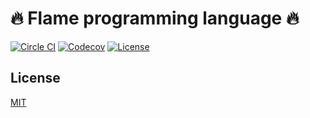 # 🔥 Flame programming language 🔥

[![Circle CI](https://img.shields.io/circleci/project/github/raviqqe/flame.svg?style=flat-square)](https://circleci.com/gh/raviqqe/flame)
[![Codecov](https://img.shields.io/codecov/c/github/raviqqe/flame.svg?style=flat-square)](https://codecov.io/gh/raviqqe/flame)
[![License](https://img.shields.io/github/license/raviqqe/flame.svg?style=flat-square)](LICENSE)

## License

[MIT](LICENSE)
